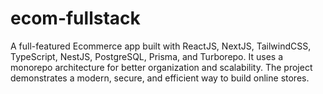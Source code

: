 # ecom-fullstack
A full-featured Ecommerce app built with ReactJS, NextJS, TailwindCSS, TypeScript, NestJS, PostgreSQL, Prisma, and Turborepo. It uses a monorepo architecture for better organization and scalability. The project demonstrates a modern, secure, and efficient way to build online stores.
